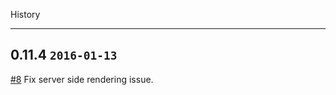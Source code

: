 History

---

## 0.11.4 `2016-01-13`

[#8](https://github.com/react-component/queue-anim/pull/8) Fix server side rendering issue.
